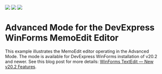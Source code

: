 <!-- default badges list -->
![](https://img.shields.io/endpoint?url=https://codecentral.devexpress.com/api/v1/VersionRange/304282503/20.2.3%2B)
[![](https://img.shields.io/badge/Open_in_DevExpress_Support_Center-FF7200?style=flat-square&logo=DevExpress&logoColor=white)](https://supportcenter.devexpress.com/ticket/details/T999051)
[![](https://img.shields.io/badge/📖_How_to_use_DevExpress_Examples-e9f6fc?style=flat-square)](https://docs.devexpress.com/GeneralInformation/403183)
<!-- default badges end -->
# Advanced Mode for the DevExpress WinForms MemoEdit Editor

This example illustrates the MemoEdit editor operating in the Advanced Mode. The mode is available for DevExpress WinForms installation of v20.2 and newer. See this blog post for more details: [WinForms TextEdit — New v20.2 Features](https://community.devexpress.com/blogs/winforms/archive/2020/10/05/winforms-textedit-new-v20-2-features.aspx).
